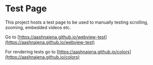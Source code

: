 # Test Page

This project hosts a test page to be used to manually testing scrolling, zooming, embedded videos etc.

Go to [https://aashnajena.github.io/webview-test](https://aashnajena.github.io/webview-test)

For rendering tests go to [https://aashnajena.github.io/colors](https://aashnajena.github.io/colors)
